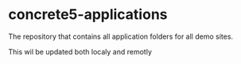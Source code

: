 # concrete5-applications
The repository that contains all application folders for all demo sites.

This wil be updated both localy and remotly
